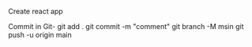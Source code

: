 Create react app

Commit in Git-
git add .
git commit -m "comment"
git branch -M msin
git push -u origin main
